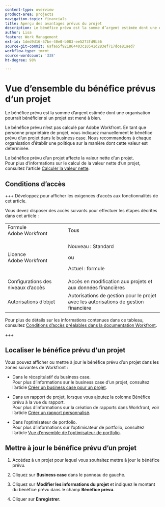```yaml
---
content-type: overview
product-area: projects
navigation-topic: financials
title: Aperçu des avantages prévus du projet
description: Le bénéfice prévu est la somme d’argent estimée dont une organisation pourrait bénéficier si un projet est mené à bien.
author: Lisa
feature: Work Management
exl-id: 1ded9d16-57be-40e0-b083-ee5273fd9b56
source-git-commit: 6afa65f921864403c10541d283ef717dce81aed7
workflow-type: tm+mt
source-wordcount: '338'
ht-degree: 98%

---
```


# Vue d’ensemble du bénéfice prévus d‘un projet

Le bénéfice prévu est la somme d’argent estimée dont une organisation pourrait bénéficier si un projet est mené à bien.

Le bénéfice prévu n’est pas calculé par Adobe Workfront. En tant que personne propriétaire de projet, vous indiquez manuellement le bénéfice prévu d’un projet dans le business case. Nous recommandons à chaque organisation d’établir une politique sur la manière dont cette valeur est déterminée.

Le bénéfice prévu d’un projet affecte la valeur nette d’un projet.\
Pour plus d’informations sur le calcul de la valeur nette d’un projet, consultez l’article [Calculer la valeur nette](../../../manage-work/projects/project-finances/calculate-net-value.md).

## Conditions d’accès

+++ Développez pour afficher les exigences d’accès aux fonctionnalités de cet article.

Vous devez disposer des accès suivants pour effectuer les étapes décrites dans cet article :

<table style="table-layout:auto"> 
 <col> 
 <col> 
 <tbody> 
  <tr> 
   <td role="rowheader">Formule Adobe Workfront</td> 
   <td>Tous</td> 
  </tr> 
  <tr> 
   <td role="rowheader">Licence Adobe Workfront</td> 
   <td>
   <p>Nouveau : Standard</p>
   <p>ou</p>
   <p>Actuel : formule</p></td>  
  </tr> 
  <tr> 
   <td role="rowheader">Configurations des niveaux d’accès</td> 
   <td>Accès en modification aux projets et aux données financières</td> 
  </tr> 
  <tr> 
   <td role="rowheader">Autorisations d’objet</td> 
   <td>Autorisations de gestion pour le projet avec les autorisations de gestion financière</td> 
  </tr> 
 </tbody> 
</table>

Pour plus de détails sur les informations contenues dans ce tableau, consultez [Conditions d’accès préalables dans la documentation Workfront](/help/quicksilver/administration-and-setup/add-users/access-levels-and-object-permissions/access-level-requirements-in-documentation.md).

+++

## Localiser le bénéfice prévu d’un projet

Vous pouvez afficher ou mettre à jour le bénéfice prévu d’un projet dans les zones suivantes de Workfront :

* Dans le récapitulatif du business case.\
  Pour plus d’informations sur le business case d’un projet, consultez l’article [Créer un business case pour un projet](../../../manage-work/projects/define-a-business-case/create-business-case.md).

* Dans un rapport de projet, lorsque vous ajoutez la colonne Bénéfice prévu à la vue du rapport.\
  Pour plus d’informations sur la création de rapports dans Workfront, voir l’article [Créer un rapport personnalisé](../../../reports-and-dashboards/reports/creating-and-managing-reports/create-custom-report.md).

* Dans l’optimisateur de portfolio.\
  Pour plus d’informations sur l’optimisateur de portfolio, consultez l’article [Vue d’ensemble de l’optimisateur de portfolio](../../../manage-work/portfolios/portfolio-optimizer/portfolio-optimizer-overview.md).

## Mettre à jour le bénéfice prévu d’un projet

1. Accédez à un projet pour lequel vous souhaitez mettre à jour le bénéfice prévu.
1. Cliquez sur **Business case** dans le panneau de gauche.
1. Cliquez sur **Modifier les informations du projet** et indiquez le montant du bénéfice prévu dans le champ **Bénéfice prévu**.

1. Cliquer sur **Enregistrer**.

